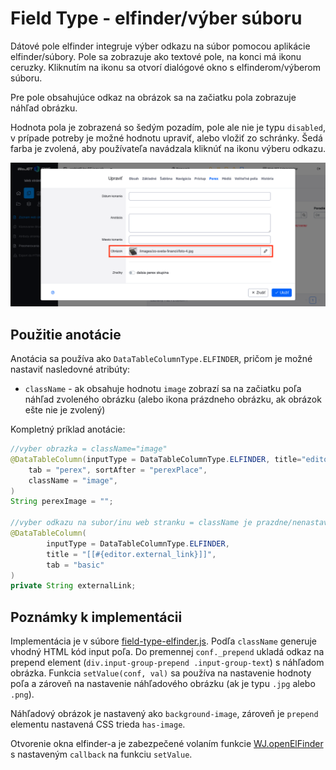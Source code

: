 # Field Type - elfinder/výber súboru

Dátové pole elfinder integruje výber odkazu na súbor pomocou aplikácie elfinder/súbory. Pole sa zobrazuje ako textové pole, na konci má ikonu ceruzky. Kliknutím na ikonu sa otvorí dialógové okno s elfinderom/výberom súboru.

Pre pole obsahujúce odkaz na obrázok sa na začiatku pola zobrazuje náhľad obrázku.

Hodnota pola je zobrazená so šedým pozadím, pole ale nie je typu ```disabled```, v prípade potreby je možné hodnotu upraviť, alebo vložiť zo schránky. Šedá farba je zvolená, aby používateľa navádzala kliknúť na ikonu výberu odkazu.

![](field-type-elfinder.png)

## Použitie anotácie

Anotácia sa používa ako ```DataTableColumnType.ELFINDER```, pričom je možné nastaviť nasledovné atribúty:

- ```className``` - ak obsahuje hodnotu ```image``` zobrazí sa na začiatku poľa náhľad zvoleného obrázku (alebo ikona prázdneho obrázku, ak obrázok ešte nie je zvolený)

Kompletný príklad anotácie:

```java
//vyber obrazka = className="image"
@DataTableColumn(inputType = DataTableColumnType.ELFINDER, title="editor.perex.image",
    tab = "perex", sortAfter = "perexPlace",
    className = "image",
)
String perexImage = "";

//vyber odkazu na subor/inu web stranku = className je prazdne/nenastavene
@DataTableColumn(
        inputType = DataTableColumnType.ELFINDER,
        title = "[[#{editor.external_link}]]",
        tab = "basic"
)
private String externalLink;
```

## Poznámky k implementácii

Implementácia je v súbore [field-type-elfinder.js](../../../src/main/webapp/admin/v9/npm_packages/webjetdatatables/field-type-elfinder.js). Podľa ```className``` generuje vhodný HTML kód input poľa. Do premennej ```conf._prepend``` ukladá odkaz na prepend element (```div.input-group-prepend .input-group-text```) s náhľadom obrázka. Funkcia ```setValue(conf, val)``` sa používa na nastavenie hodnoty poľa a zároveň na nastavenie náhľadového obrázku (ak je typu ```.jpg``` alebo ```.png```).

Náhľadový obrázok je nastavený ako ```background-image```, zároveň je ```prepend``` elementu nastavená CSS trieda ```has-image```.

Otvorenie okna elfinder-a je zabezpečené volaním funkcie [WJ.openElFinder](../frameworks/webjetjs.md#iframe-dialog) s nastaveným ```callback``` na funkciu ```setValue```.